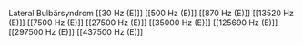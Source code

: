 Lateral Bulbärsyndrom
[[30 Hz (E)]]
[[500 Hz (E)]]
[[870 Hz (E)]]
[[13520 Hz (E)]]
[[7500 Hz (E)]]
[[27500 Hz (E)]]
[[35000 Hz (E)]]
[[125690 Hz (E)]]
[[297500 Hz (E)]]
[[437500 Hz (E)]]